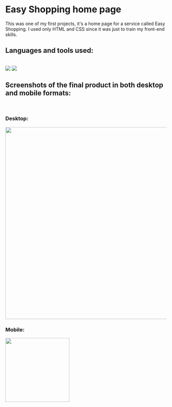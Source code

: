 # Easy Shopping home page

This was one of my first projects, it's a home page for a service called Easy Shopping. I used only HTML and CSS since it was just to train my front-end skills.

<h2>Languages and tools used:</h2>
</br>
   <img src="https://img.shields.io/badge/HTML5-E34F26?style=for-the-badge&logo=html5&logoColor=white"/>
   <img src="https://img.shields.io/badge/CSS3-1572B6?style=for-the-badge&logo=css3&logoColor=white"/>
   
<h2>Screenshots of the final product in both desktop and mobile formats:</h2>
</br>
<h3>Desktop:</h3>
<img src="https://github.com/LucasCosta96RS/easy-shopping-home-page/blob/master/final-product-screenshots/easy-shopping-desktop.png" style="width:600px" />
<h3>Mobile:</h3>
<img src="https://github.com/LucasCosta96RS/easy-shopping-home-page/blob/master/final-product-screenshots/easy-shopping-mobile.png" style="width:200px"; />
